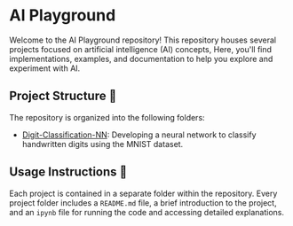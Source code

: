 # AI Playground

Welcome to the AI Playground repository! This repository houses several projects focused on artificial intelligence (AI) concepts, Here, you'll find implementations, examples, and documentation to help you explore and experiment with AI.

## Project Structure :file_folder:

The repository is organized into the following folders:

- [Digit-Classification-NN](./Digit-Classification-NN/): Developing a neural network to classify handwritten digits using the MNIST dataset.



## Usage Instructions :memo:

Each project is contained in a separate folder within the repository. Every project folder includes a `README.md` file, a brief introduction to the project, and an `ipynb` file for running the code and accessing detailed explanations.